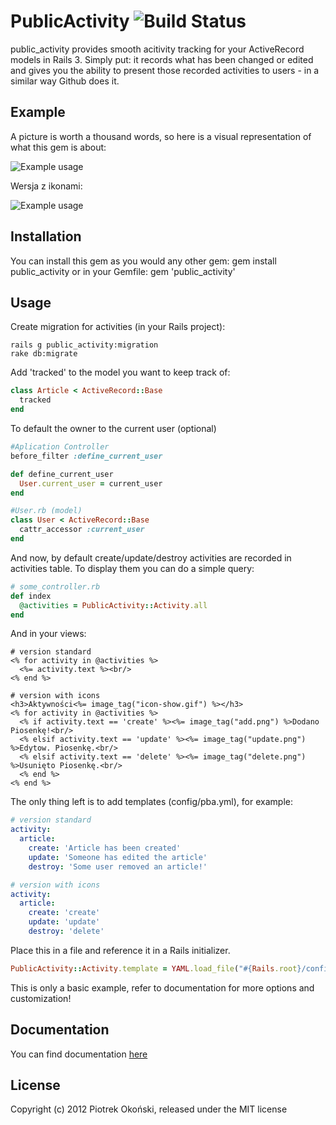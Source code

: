 # PublicActivity ![Build Status](http://travis-ci.org/pokonski/public_activity.png)

public_activity provides smooth acitivity tracking for your ActiveRecord models in Rails 3.
Simply put: it records what has been changed or edited and gives you the ability to present those recorded activities to users - in a similar way Github does it.

## Example

A picture is worth a thousand words, so here is a visual representation of what this gem is about:

![Example usage](http://i.imgur.com/uGPSm.png)

Wersja z ikonami:

![Example usage](http://i.imgur.com/TyOWa.png)

## Installation

You can install this gem as you would any other gem:
    gem install public_activity
or in your Gemfile:
    gem 'public_activity'

## Usage

Create migration for activities (in your Rails project):

    rails g public_activity:migration
    rake db:migrate

Add 'tracked' to the model you want to keep track of:

```ruby
class Article < ActiveRecord::Base
  tracked
end
```

To default the owner to the current user (optional)

```ruby
#Aplication Controller
before_filter :define_current_user

def define_current_user
  User.current_user = current_user
end

#User.rb (model)
class User < ActiveRecord::Base
  cattr_accessor :current_user
end
```

And now, by default create/update/destroy activities are recorded in activities table. 
To display them you can do a simple query:

```ruby
# some_controller.rb
def index
  @activities = PublicActivity::Activity.all
end
```

And in your views:

```erb
# version standard
<% for activity in @activities %>
  <%= activity.text %><br/>
<% end %>

# version with icons
<h3>Aktywności<%= image_tag("icon-show.gif") %></h3>
<% for activity in @activities %>
  <% if activity.text == 'create' %><%= image_tag("add.png") %>Dodano Piosenkę!<br/>
  <% elsif activity.text == 'update' %><%= image_tag("update.png") %>Edytow. Piosenkę.<br/>
  <% elsif activity.text == 'delete' %><%= image_tag("delete.png") %>Usunięto Piosenkę.<br/>
  <% end %>
<% end %>
```

The only thing left is to add templates (config/pba.yml), for example:

```yaml
# version standard
activity:
  article:
    create: 'Article has been created'
    update: 'Someone has edited the article'
    destroy: 'Some user removed an article!'

# version with icons
activity:
  article:
    create: 'create'
    update: 'update'
    destroy: 'delete'
```
Place this in a file and reference it in a Rails initializer.

```ruby
PublicActivity::Activity.template = YAML.load_file("#{Rails.root}/config/pba.yml")
```

This is only a basic example, refer to documentation for more options and customization!
## Documentation

You can find documentation [here](http://rubydoc.info/gems/public_activity/)

## License
Copyright (c) 2012 Piotrek Okoński, released under the MIT license
